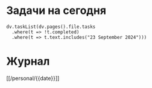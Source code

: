 # Задачи на сегодня

```dataviewjs
dv.taskList(dv.pages().file.tasks 
  .where(t => !t.completed)
  .where(t => t.text.includes("23 September 2024")))
```
# Журнал
[[/personal/{{date}}]]


